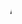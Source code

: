 <html>
<body>
<b><marquee>AKJ akhand kirtan jatha smagem PLease subscribe to kartar singh derby and SGSSDERBY live </marquee></b>
</body>
</html>
